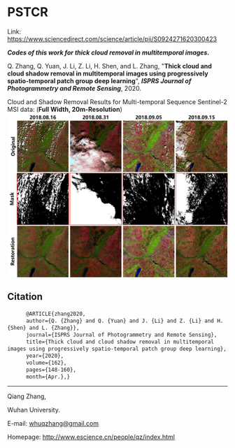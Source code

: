 # PSTCR

Link: https://www.sciencedirect.com/science/article/pii/S0924271620300423

*__Codes of this work for thick cloud removal in multitemporal images.__*

Q. Zhang, Q. Yuan, J. Li, Z. Li, H. Shen, and L. Zhang, "__Thick cloud and cloud shadow removal in multitemporal images using progressively spatio-temporal patch group deep learning__", ***ISPRS Journal of Photogrammetry and Remote Sensing***, 2020.


Cloud and Shadow Removal Results for Multi-temporal Sequence Sentinel-2 MSI data: (**Full Width, 20m-Resolution**)
<img src="Results.png" width="1217px"/>


Citation
----------
```
      @ARTICLE{zhang2020,
      author={Q. {Zhang} and Q. {Yuan} and J. {Li} and Z. {Li} and H. {Shen} and L. {Zhang}}, 
      journal={ISPRS Journal of Photogrammetry and Remote Sensing}, 
      title={Thick cloud and cloud shadow removal in multitemporal images using progressively spatio-temporal patch group deep learning}, 
      year={2020}, 
      volume={162},  
      pages={148-160},  
      month={Apr.},}
```


---------------   

Qiang Zhang,

Wuhan University.

E-mail: whuqzhang@gmail.com

Homepage: http://www.escience.cn/people/qz/index.html
